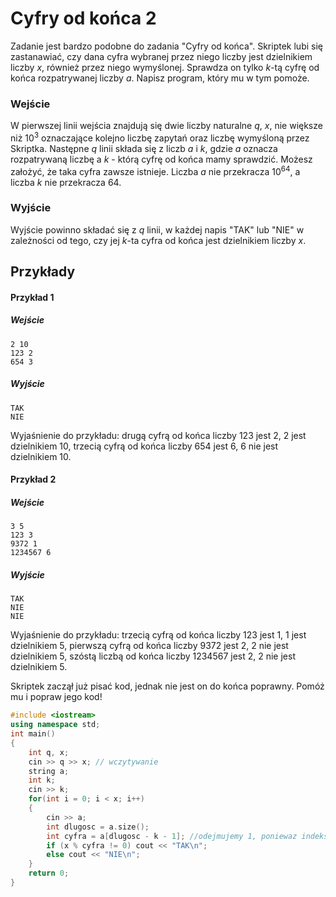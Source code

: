 # Cyfry od końca 2

Zadanie jest bardzo podobne do zadania "Cyfry od końca". Skriptek lubi się zastanawiać, czy dana cyfra wybranej przez niego liczby jest dzielnikiem liczby $x$, również przez niego wymyślonej. Sprawdza on tylko $k$-tą cyfrę od końca rozpatrywanej liczby $a$. Napisz program, który mu w tym pomoże.

### Wejście


W pierwszej linii wejścia znajdują się dwie liczby naturalne $q$, $x$, nie większe niż $10^3$ oznaczające kolejno liczbę zapytań oraz liczbę wymyśloną przez Skriptka. Następne $q$ linii składa się z liczb $a$ i $k$, gdzie $a$ oznacza rozpatrywaną liczbę a $k$ - którą cyfrę od końca mamy sprawdzić. Możesz założyć, że taka cyfra zawsze istnieje. Liczba $a$ nie przekracza $10^{64}$, a liczba $k$ nie przekracza $64$.

### Wyjście

Wyjście powinno składać się z $q$ linii, w każdej napis "TAK" lub "NIE" w zależności od tego, czy jej $k$-ta cyfra od końca jest dzielnikiem liczby $x$.

## Przykłady

#### Przykład 1

##### Wejście

```
2 10
123 2
654 3
```

##### Wyjście

```
TAK
NIE
```
Wyjaśnienie do przykładu: drugą cyfrą od końca liczby 123 jest 2, 2 jest dzielnikiem 10, trzecią cyfrą od końca liczby 654 jest 6, 6 nie jest dzielnikiem 10.

#### Przykład 2

##### Wejście

```
3 5
123 3
9372 1
1234567 6
```

##### Wyjście

```
TAK
NIE
NIE
```

Wyjaśnienie do przykładu: trzecią cyfrą od końca liczby 123 jest 1, 1 jest dzielnikiem 5, pierwszą cyfrą od końca liczby 9372 jest 2, 2 nie jest dzielnikiem 5, szóstą liczbą od końca liczby 1234567 jest 2, 2 nie jest dzielnikiem 5.

Skriptek zaczął już pisać kod, jednak nie jest on do końca poprawny. Pomóż mu i popraw jego kod!

```cpp
#include <iostream>
using namespace std;
int main()
{
	int q, x;
	cin >> q >> x; // wczytywanie
	string a;
	int k;
	cin >> k;
	for(int i = 0; i < x; i++)
	{
		cin >> a;
		int dlugosc = a.size();
		int cyfra = a[dlugosc - k - 1]; //odejmujemy 1, poniewaz indeksujemy od 0
		if (x % cyfra != 0) cout << "TAK\n";
		else cout << "NIE\n";
	}
	return 0;
}
```